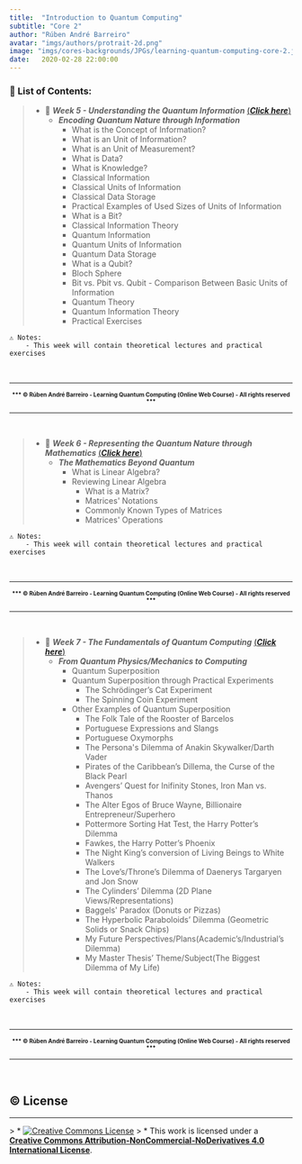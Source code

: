 ```yaml
---
title:  "Introduction to Quantum Computing"
subtitle: "Core 2"
author: "Rúben André Barreiro"
avatar: "imgs/authors/protrait-2d.png"
image: "imgs/cores-backgrounds/JPGs/learning-quantum-computing-core-2.jpg"
date:   2020-02-28 22:00:00
---
```


### 📂 List of Contents:
> * 📅 **_Week 5 - Understanding the Quantum Information_** [(**_Click here_**)](course/core-2-introduction-to-quantum-computing/week-5-understading-the-quantum-information)
>   * **_Encoding Quantum Nature through Information_**
>       * What is the Concept of Information?
>       * What is an Unit of Information?
>       * What is an Unit of Measurement?
>       * What is Data?
>       * What is Knowledge?
>       * Classical Information
>       * Classical Units of Information
>       * Classical Data Storage
>       * Practical Examples of Used Sizes of Units of Information
>       * What is a Bit?
>       * Classical Information Theory
>       * Quantum Information
>       * Quantum Units of Information
>       * Quantum Data Storage
>       * What is a Qubit?
>       * Bloch Sphere
>       * Bit vs. Pbit vs. Qubit - Comparison Between Basic Units of Information
>       * Quantum Theory
>       * Quantum Information Theory
>       * Practical Exercises

```
⚠️ Notes:
    - This week will contain theoretical lectures and practical exercises
```

<br>
<hr/>
<center>
  <font size="1">
      <b>*** © Rúben André Barreiro - Learning Quantum Computing (Online Web Course) - All rights reserved ***</b>
  </font>
</center>
<hr/>
<br>

> * 📅 **_Week 6 - Representing the Quantum Nature through Mathematics_** [(**_Click here_**)](course/core-2-introduction-to-quantum-computing/week-6-representing-the-quantum-nature-through-mathematics)
>   * **_The Mathematics Beyond Quantum_**
>       * What is Linear Algebra?
>       * Reviewing Linear Algebra
>           * What is a Matrix?
>           * Matrices' Notations
>           * Commonly Known Types of Matrices
>           * Matrices' Operations

```
⚠️ Notes:
    - This week will contain theoretical lectures and practical exercises
```
      
<br>
<hr/>
<center>
  <font size="1">
      <b>*** © Rúben André Barreiro - Learning Quantum Computing (Online Web Course) - All rights reserved ***</b>
  </font>
</center>
<hr/>
<br>

> * 📅 **_Week 7 - The Fundamentals of Quantum Computing_** [(**_Click here_**)](course/core-2-introduction-to-quantum-computing/week-7-the-fundamentals-of-quantum-computing)
>   * **_From Quantum Physics/Mechanics to Computing_**
>       * Quantum Superposition
>       * Quantum Superposition through Practical Experiments
>           * The Schrödinger’s Cat Experiment
>           * The Spinning Coin Experiment
>       * Other Examples of Quantum Superposition
>           * The Folk Tale of the Rooster of Barcelos
>           * Portuguese Expressions and Slangs
>           * Portuguese Oxymorphs
>           * The Persona's Dilemma of Anakin Skywalker/Darth Vader
>           * Pirates of the Caribbean’s Dillema, the Curse of the Black Pearl
>           * Avengers’ Quest for Inifinity Stones, Iron Man vs. Thanos
>           * The Alter Egos of Bruce Wayne, Billionaire Entrepreneur/Superhero
>           * Pottermore Sorting Hat Test, the Harry Potter’s Dilemma
>           * Fawkes, the Harry Potter’s Phoenix
>           * The Night King’s conversion of Living Beings to White Walkers
>           * The Love’s/Throne’s Dilemma of Daenerys Targaryen and Jon Snow
>           * The Cylinders’ Dilemma (2D Plane Views/Representations)
>           * Baggels' Paradox (Donuts or Pizzas)
>           * The Hyperbolic Paraboloids’ Dilemma (Geometric Solids or Snack Chips)
>           * My Future Perspectives/Plans(Academic’s/Industrial’s Dilemma)
>           * My Master Thesis’ Theme/Subject(The Biggest Dilemma of My Life)

```
⚠️ Notes:
    - This week will contain theoretical lectures and practical exercises
```

<br>
<hr/>
<center>
  <font size="1">
      <b>*** © Rúben André Barreiro - Learning Quantum Computing (Online Web Course) - All rights reserved ***</b>
  </font>
</center>
<hr/>
<br>

## ©️ License
<hr>
> * <a rel="license" href="http://creativecommons.org/licenses/by-nc-nd/4.0/"><img alt="Creative Commons License" style="border-width:0" src="https://i.creativecommons.org/l/by-nc-nd/4.0/88x31.png" /></a>
> * This work is licensed under a <a rel="license" href="http://creativecommons.org/licenses/by-nc-nd/4.0/"><b>Creative Commons Attribution-NonCommercial-NoDerivatives 4.0 International License</b></a>. 